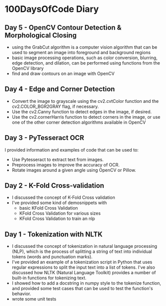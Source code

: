 # 100DaysOfCode Diary

## Day 5 - OpenCV Contour Detection & Morphological Closing
- using the GrabCut algorithm is a computer vision algorithm that can be used to segment an image into foreground and background regions
- basic image processing operations, such as color conversion, blurring, edge detection, and dilation, can be performed using functions from the OpenCV library
- find and draw contours on an image with OpenCV

## Day 4 - Edge and Corner Detection
- Convert the image to grayscale using the cv2.cvtColor function and the cv2.COLOR_BGR2GRAY flag, if necessary.
- Use the cv2.Canny function to detect edges in the image, if desired.
- Use the cv2.cornerHarris function to detect corners in the image, or use one of the other corner detection algorithms available in OpenCV

## Day 3 - PyTesseract OCR
I provided information and examples of code that can be used to:

- Use Pytesseract to extract text from images.
- Preprocess images to improve the accuracy of OCR.
- Rotate images around a given angle using OpenCV or Pillow.


## Day 2 - K-Fold Cross-validation
- I discussed the concept of K-Fold Cross validation
- I've provided some kind of demosnippets with
    - basic KFold Cross Validation
    - KFold Cross Validation for various sizes
    - KFold Cross Validation to train an nlp


## Day 1 - Tokenization with NLTK
- I discussed the concept of tokenization in natural language processing (NLP), which is the process of splitting a string of text into individual tokens (words and punctuation marks).
- I've provided an example of a tokenization script in Python that uses regular expressions to split the input text into a list of tokens. I've also discussed how NLTK (Natural Language Toolkit) provides a number of built-in functions for tokenizing text.
- I showed how to add a docstring in numpy style to the tokenize function, and provided some test cases that can be used to test the function's behavior.
- wrote some unit tests
